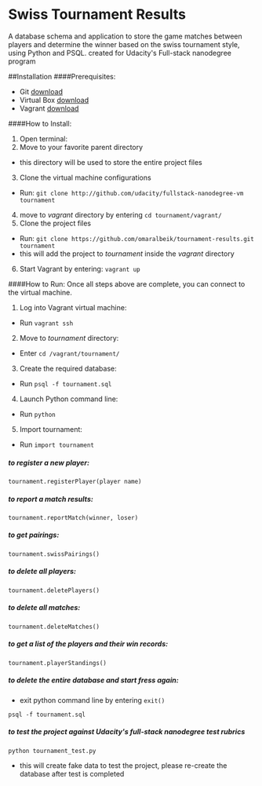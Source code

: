 # Swiss Tournament Results
A database schema and application to store the game matches between players and determine the winner based on the swiss tournament style, using Python and PSQL.
created for Udacity's Full-stack nanodegree program

##Installation
####Prerequisites:
- Git [download](http://git-scm.com/downloads)
- Virtual Box [download](https://www.virtualbox.org/wiki/Downloads)
- Vagrant [download](https://www.vagrantup.com/downloads.html)

####How to Install:
1. Open terminal:
2. Move to your favorite parent directory
  - this directory will be used to store the entire project files
3. Clone the virtual machine configurations
  - Run: `git clone http://github.com/udacity/fullstack-nanodegree-vm tournament`
4. move to *vagrant* directory by entering `cd tournament/vagrant/`
5. Clone the project files
  - Run: `git clone https://github.com/omaralbeik/tournament-results.git tournament`
  - this will add the project to *tournament* inside the *vagrant* directory
6. Start Vagrant by entering: `vagrant up`

####How to Run:
Once all steps above are complete, you can connect to the virtual machine.

1. Log into Vagrant virtual machine:
  - Run `vagrant ssh`
2. Move to *tournament* directory:
  - Enter `cd /vagrant/tournament/`
3. Create the required database:
  - Run `psql -f tournament.sql`
4. Launch Python command line:
  - Run `python`
5. Import tournament:
  - Run `import tournament`

##### to register a new player:
```
tournament.registerPlayer(player name)
```

##### to report a match results:
```
tournament.reportMatch(winner, loser)
```

##### to get pairings:
```
tournament.swissPairings()
```

##### to delete all players:
```
tournament.deletePlayers()
```

##### to delete all matches:
```
tournament.deleteMatches()
```

##### to get a list of the players and their win records:
```
tournament.playerStandings()
```

##### to delete the entire database and start fress again:
  - exit python command line by entering `exit()`
```
psql -f tournament.sql
```

##### to test the project against Udacity's full-stack nanodegree test rubrics
```
python tournament_test.py
```
  - this will create fake data to test the project, please re-create the database after test is completed
